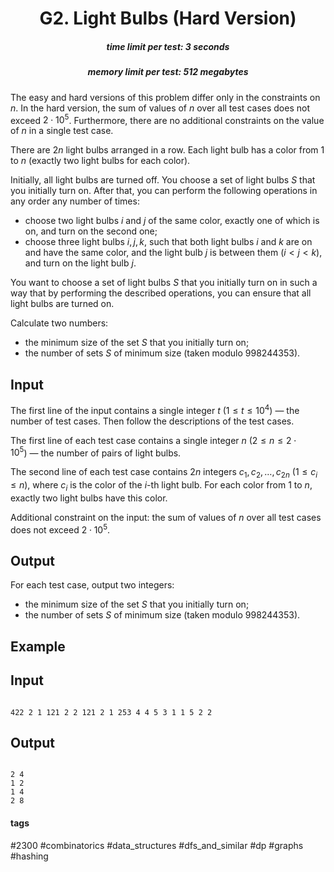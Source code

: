 <h1 style='text-align: center;'> G2. Light Bulbs (Hard Version)</h1>

<h5 style='text-align: center;'>time limit per test: 3 seconds</h5>
<h5 style='text-align: center;'>memory limit per test: 512 megabytes</h5>

The easy and hard versions of this problem differ only in the constraints on $n$. In the hard version, the sum of values of $n$ over all test cases does not exceed $2 \cdot 10^5$. Furthermore, there are no additional constraints on the value of $n$ in a single test case.

There are $2n$ light bulbs arranged in a row. Each light bulb has a color from $1$ to $n$ (exactly two light bulbs for each color).

Initially, all light bulbs are turned off. You choose a set of light bulbs $S$ that you initially turn on. After that, you can perform the following operations in any order any number of times:

* choose two light bulbs $i$ and $j$ of the same color, exactly one of which is on, and turn on the second one;
* choose three light bulbs $i, j, k$, such that both light bulbs $i$ and $k$ are on and have the same color, and the light bulb $j$ is between them ($i < j < k$), and turn on the light bulb $j$.

You want to choose a set of light bulbs $S$ that you initially turn on in such a way that by performing the described operations, you can ensure that all light bulbs are turned on.

Calculate two numbers:

* the minimum size of the set $S$ that you initially turn on;
* the number of sets $S$ of minimum size (taken modulo $998244353$).
## Input

The first line of the input contains a single integer $t$ ($1 \le t \le 10^4$) — the number of test cases. Then follow the descriptions of the test cases.

The first line of each test case contains a single integer $n$ ($2 \le n \le 2 \cdot 10^5$) — the number of pairs of light bulbs.

The second line of each test case contains $2n$ integers $c_1, c_2, \dots, c_{2n}$ ($1 \le c_i \le n$), where $c_i$ is the color of the $i$-th light bulb. For each color from $1$ to $n$, exactly two light bulbs have this color.

Additional constraint on the input: the sum of values of $n$ over all test cases does not exceed $2 \cdot 10^5$.

## Output

For each test case, output two integers:

* the minimum size of the set $S$ that you initially turn on;
* the number of sets $S$ of minimum size (taken modulo $998244353$).
## Example

## Input


```

422 2 1 121 2 2 121 2 1 253 4 4 5 3 1 1 5 2 2
```
## Output


```

2 4
1 2
1 4
2 8

```


#### tags 

#2300 #combinatorics #data_structures #dfs_and_similar #dp #graphs #hashing 
